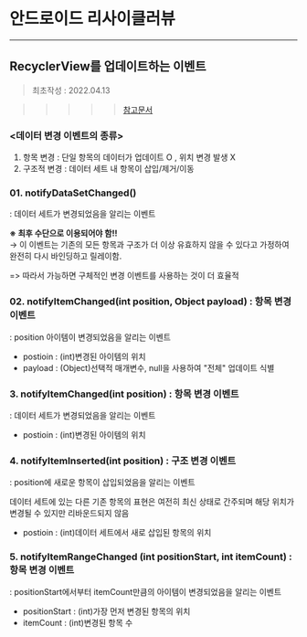 # 안드로이드 리사이클러뷰

---

## RecyclerView를 업데이트하는 이벤트
> 최초작성 : 2022.04.13

>>>>> [참고문서](https://developer.android.com/reference/androidx/recyclerview/widget/RecyclerView.Adapter#notifyDataSetChanged())

### <데이터 변경 이벤트의 종류>
1. 항목 변경 : 단일 항목의 데이터가 업데이트 O , 위치 변경 발생 X
2. 구조적 변경 : 데이터 세트 내 항목이 삽입/제거/이동

### 01. notifyDataSetChanged()
: 데이터 세트가 변경되었음을 알리는 이벤트

**※ 최후 수단으로 이용되어야 함!!**
<br>→ 이 이벤트는 기존의 모든 항목과 구조가 더 이상 유효하지 않을 수 있다고 가정하여 완전히 다시 바인딩하고 릴레이함.

=> 따라서 가능하면 구체적인 변경 이벤트를 사용하는 것이 더 효율적

### 02. notifyItemChanged(int position, Object payload) : 항목 변경 이벤트
: position 아이템이 변경되었음을 알리는 이벤트

* postioin : (int)변경된 아이템의 위치
* payload : (Object)선택적 매개변수, null을 사용하여 "전체" 업데이트 식별

### 3. notifyItemChanged(int position) : 항목 변경 이벤트
: 데이터 세트가 변경되었음을 알리는 이벤트

* postioin : (int)변경된 아이템의 위치

### 4. notifyItemInserted(int position) : 구조 변경 이벤트
: position에 새로운 항목이 삽입되었음을 알리는 이벤트

데이터 세트에 있는 다른 기존 항목의 표현은 여전히 ​​최신 상태로 간주되며 해당 위치가 변경될 수 있지만 리바운드되지 않음

* postioin : (int)데이터 세트에서 새로 삽입된 항목의 위치

### 5. notifyItemRangeChanged (int positionStart, int itemCount) : 항목 변경 이벤트
: positionStart에서부터 itemCount만큼의 아이템이 변경되었음을 알리는 이벤트

* positionStart : (int)가장 먼저 변경된 항목의 위치
* itemCount : (int)변경된 항목 수